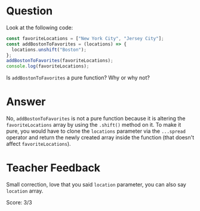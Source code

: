 # Question

Look at the following code:

```js
const favoriteLocations = ["New York City", "Jersey City"];
const addBostonToFavorites = (locations) => {
  locations.unshift("Boston");
};
addBostonToFavorites(favoriteLocations);
console.log(favoriteLocations);
```

Is `addBostonToFavorites` a pure function? Why or why not?

# Answer

No, `addBostonToFavorites` is not a pure function because it is altering the `favoriteLocations` array by using the `.shift()` method on it. To make it pure, you would have to clone the `locations` parameter via the `...spread` operator and return the newly created array inside the function (that doesn't affect `favoriteLocations`).

# Teacher Feedback

Small correction, love that you said `location` parameter, you can also say `location` array. 

Score: 3/3